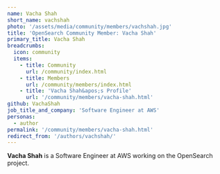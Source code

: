 ```yaml
---
name: Vacha Shah
short_name: vachshah
photo: '/assets/media/community/members/vachshah.jpg'
title: 'OpenSearch Community Member: Vacha Shah'
primary_title: Vacha Shah
breadcrumbs:
  icon: community
  items:
    - title: Community
      url: /community/index.html
    - title: Members
      url: /community/members/index.html
    - title: 'Vacha Shah&apos;s Profile'
      url: '/community/members/vacha-shah.html'
github: VachaShah
job_title_and_company: 'Software Engineer at AWS'
personas:
  - author
permalink: '/community/members/vacha-shah.html'
redirect_from: '/authors/vachshah/'
---
```


**Vacha Shah** is a Software Engineer at AWS working on the OpenSearch project.